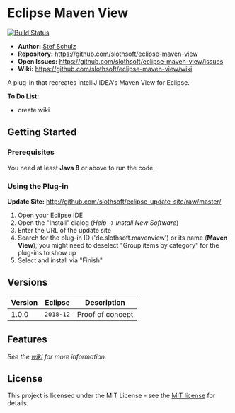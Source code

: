 #  Eclipse Maven View

[![Build Status](https://travis-ci.com/slothsoft/eclipse-maven-view.svg?token=pRvfs6NqugbPyMWZEJBY&branch=master)](https://travis-ci.com/slothsoft/eclipse-maven-view)

- **Author:** [Stef Schulz](mailto:s.schulz@slothsoft.de)
- **Repository:** <https://github.com/slothsoft/eclipse-maven-view>
- **Open Issues:** <https://github.com/slothsoft/eclipse-maven-view/issues>
- **Wiki:** <https://github.com/slothsoft/eclipse-maven-view/wiki>


A plug-in that recreates IntelliJ IDEA&apos;s Maven View for Eclipse.

**To Do List:**

- create wiki

## Getting Started

### Prerequisites

You need at least **Java 8** or above to run the code.


### Using the Plug-in

**Update Site:** http://github.com/slothsoft/eclipse-update-site/raw/master/
   
1. Open your Eclipse IDE
2. Open the "Install" dialog (*Help* -> *Install New Software*)
3. Enter the URL of the update site
4. Search for the plug-in ID ('de.slothsoft.mavenview') or its name (**Maven View**); you might need to deselect "Group items by category" for the plug-ins to show up
5. Select and install via "Finish"
     

##  Versions


| Version       | Eclipse      | Description      |
| ------------- | ------------ | ---------------- |
| 1.0.0         | `2018-12` | Proof of concept |
   

## Features

*See the [wiki](https://github.com/slothsoft/eclipse-maven-view/wiki) for more information.*

## License

This project is licensed under the MIT License - see the [MIT license](LICENSE) for details.
